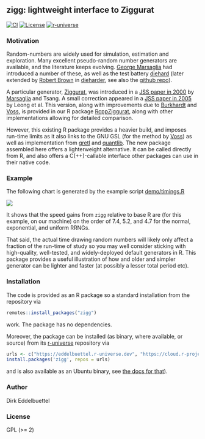 
## zigg: lightweight interface to Ziggurat

[![CI](https://github.com/eddelbuettel/zigg/workflows/ci/badge.svg)](https://github.com/eddelbuettel/zigg/actions?query=workflow%3Aci)
[![License](https://eddelbuettel.github.io/badges/GPL2+.svg)](https://www.gnu.org/licenses/gpl-2.0.html)
[![r-universe](https://eddelbuettel.r-universe.dev/badges/zigg)](https://eddelbuettel.r-universe.dev/zigg)

### Motivation

Random-numbers are widely used for simulation, estimation and exploration. Many excellent
pseudo-random number generators are available, and the literature keeps evolving. [George
Marsaglia][marsaglia] had introduced a number of these, as well as the test battery [diehard][diehard]
(later extended by [Robert Brown][rgb] in [dieharder][dieharder], see also the [github
repo][dieharder gh]).

A particular generator, [Ziggurat][ziggurat], was introduced in a [JSS paper in 2000][jss2000] by
[Marsaglia] and Tsang. A small correction appeared in a [JSS paper in 2005][jss2005] by Leong et al.
This version, along with improvements due to [Burkhardt][burkardt] and [Voss][voss], is provided in
our R package [RcppZiggurat][rcppziggurat], along with other implementations allowing for detailed
comparison.

However, this existing R package provides a heavier build, and imposes run-time limits as it also
links to the GNU GSL (for the method by [Voss][voss]) as well as implementation from [gretl][gretl]
and [quantlib][quantlib]. The new package assembled here offers a lighterweight alternative. It can
be called directly from R, and also offers a C(++)-callable interface other packages can use in
their native code.

### Example

The following chart is generated by the example script [demo/timings.R][timings]

![](https://eddelbuettel.github.io/images/2025-01-05/ziggurat_base_R_comparison.png)

It shows that the speed gains from `zigg` relative to base R are (for this example, on our machine)
on the order of 7.4, 5.2, and 4.7 for the normal, exponential, and uniform RRNGs.

That said, the actual time drawing random numbers will likely only affect a fraction of the run-time
of study so you may well consider sticking with high-quality, well-tested, and widely-deployed
default generators in R.  This package provides a useful illustration of how and older and simpler
generator can be lighter and faster (at possibly a lesser total period etc).

### Installation

The code is provided as an R package so a standard installation from the repository via

```r
remotes::install_packages("zigg")
```

work. The package has no dependencies.

Moreover, the package can be installed (as binary, where available, or source) from its
[r-universe][runiverse] repository via

```r
urls <- c("https://eddelbuettel.r-universe.dev", "https://cloud.r-project.org")
install.packages('zigg', repos = urls)
```

and is also available as an Ubuntu binary, see [the docs for that][runiverseubuntu]).

### Author

Dirk Eddelbuettel

### License

GPL (>= 2)

[marsaglia]: https://en.wikipedia.org/wiki/George_Marsaglia
[diehard]: https://en.wikipedia.org/wiki/Diehard_tests
[rgb]: https://webhome.phy.duke.edu/~rgb/
[dieharder]: https://webhome.phy.duke.edu/~rgb/General/dieharder.php
[dieharder gh]: https://github.com/eddelbuettel/dieharder
[ziggurat]: https://en.wikipedia.org/wiki/Ziggurat_algorithm
[jss2000]: https://doi.org/10.18637/jss.v005.i08
[jss2005]: https://doi.org/10.18637/jss.v012.i07
[burkardt]: https://people.sc.fsu.edu/~jburkardt
[voss]: https://www.seehuhn.de/pages/ziggurat
[rcppziggurat]: https://cran.r-project.org/package=RcppZiggurat
[runiverse]: https://eddelbuettel.r-universe.dev/zigg
[runiverseubuntu]: https://docs.r-universe.dev/install/binaries.html#does-r-universe-have-linux-binaries
[gretl]: https://gretl.sf.net/
[quantlib]: https://quantlib.org
[timings]: https://github.com/eddelbuettel/zigg/blob/master/demo/timings.R
